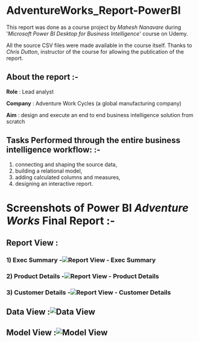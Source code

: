 # AdventureWorks_Report-PowerBI

This report was done as a course project by *Mahesh Nanavare* during '*Microsoft Power BI Desktop for Business Intelligence*' course on Udemy.

All the source CSV files were made available in the course itself. Thanks to *Chris Dutton*, instructor of the course for allowing the publication of the report.

## About the report :-

**Role** : Lead analyst

**Company** : Adventure Work Cycles (a global manufacturing company)

**Aim** : design and execute an end to end business intelligence solution from scratch

## Tasks Performed through the entire business intelligence workflow: :-

1) connecting and shaping the source data, 
2) building a relational model, 
3) adding calculated columns and measures, 
4) designing an interactive report.

# Screenshots of Power BI *Adventure Works* Final Report :-

## Report View : 
### 1) Exec Summary -![Report View - Exec Summary](https://user-images.githubusercontent.com/98680598/177624493-473a841b-d3eb-4869-af60-f8ad2472761c.jpg)
### 2) Product Details -![Report View - Product Details](https://user-images.githubusercontent.com/98680598/177624533-adbba9bb-5c55-4213-b03a-62af6848fcdd.jpg)
### 3) Customer Details -![Report View - Customer Details](https://user-images.githubusercontent.com/98680598/177624552-65f6ce92-6689-4231-a07c-26c4265b9882.jpg)
## Data View :![Data View](https://user-images.githubusercontent.com/98680598/177624082-e42b7dd6-3ab8-4a2d-b735-558b7f8e78af.jpg)
## Model View :![Model View](https://user-images.githubusercontent.com/98680598/177624316-af79aea5-dd1e-4e2b-a9eb-fff3783bf7fb.jpg)

